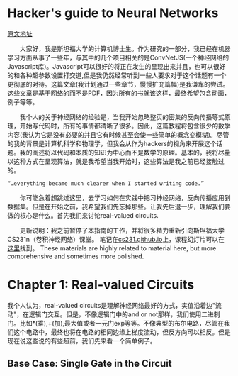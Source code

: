 # Hacker's guide to Neural Networks

[原文地址](http://karpathy.github.io/neuralnets/)

&emsp;&emsp;大家好，我是斯坦福大学的计算机博士生。作为研究的一部分，我已经在机器学习方面从事了一些年，与其中的几个项目相关的是ConvNetJS(一个神经网络的Javascript库)。Javascript可以很好的将正在发生的呈现出来并且，也可以很好的和各种超参数设置打交道,但是我仍然经常听到一些人要求对于这个话题有一个更彻底的对待。这篇文章(我计划通过一些章节，慢慢扩充篇幅)是我谦卑的尝试。这些文章是基于网络的而不是PDF，因为所有的书就该这样，最终希望包含动画，例子等等。

&emsp;&emsp;我个人的关于神经网络的经验是，当我开始忽略整页的密集的反向传播等式原理，开始写代码时，所有的事情都清晰了很多。因此，这篇教程将包含很少的数学内容(我认为它是没有必要的并且它有时候甚至会使一些简单的概念变模糊)。尽管的我的背景是计算机科学和物理学，但我会从作为hackers的视角来开展这个话题。我的阐述将以代码和本质的知识为中心而不是数学的原理。基本的，我将尽量以这种方式在呈现算法，就是我希望当我开始时，这些算法是我之前已经接触过的。

    “…everything became much clearer when I started writing code.”
&emsp;&emsp;你可能急着想跳过这里，去学习如何在实践中把习神经网络，反向传播应用到数据集。但是在开始之前，我希望我们先忘掉那些。让我先后退一步，理解我们要做的核心是什么。首先我们来讨论real-valued circuits.

&emsp;&emsp;更新说明：我之前暂停了本指南的工作，并将很多精力重新引向斯坦福大学CS231n（卷积神经网络）课堂。 笔记在[cs231.github.io](http://cs231n.github.io/)上，课程幻灯片可以在[这里](http://cs231n.stanford.edu/syllabus.html)找到。 These materials are highly related to material here, but more comprehensive and sometimes more polished.

# Chapter 1: Real-valued Circuits
我个人认为，real-valued circuits是理解神经网络最好的方式，实值沿着边"流动"，在逻辑门交互。但是，不像逻辑门中的and or not那样，我们使用二进制门。比如*(乘),+(加),最大值或者一元门exp等等。不像典型的布尔电路，尽管在我们这个电路中，最终也将在电路的相同边缘上梯度流动，但反方向可以相反。但是现在说这些说的有些超前，我们先来看一个简单例子。

## Base Case: Single Gate in the Circuit
